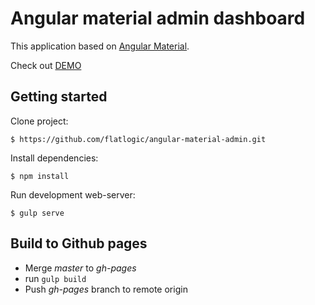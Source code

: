 # Angular material admin dashboard

This application based on [Angular Material](https://github.com/angular/material).

Check out [DEMO](http://flatlogic.github.io/angular-material-admin/site/)

## Getting started

Clone project:

    $ https://github.com/flatlogic/angular-material-admin.git

Install dependencies:

    $ npm install
    
Run development web-server:

    $ gulp serve
    
## Build to Github pages  
  
* Merge *master* to *gh-pages*
* run `gulp build`
* Push *gh-pages* branch to remote origin
